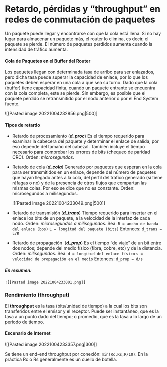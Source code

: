 # Retardo, pérdidas y “throughput” en redes de conmutación de paquetes

Un paquete puede llegar y encontrarse con que la cola está llena. Si no hay lugar para almacenar un paquete más, el router lo elimina, es decir, el paquete se pierde. El número de paquetes perdidos aumenta cuando la intensidad de tráfico aumenta.

#### Cola de Paquetes en el Buffer del Router 
Los paquetes llegan con determinada tasa de arribo para ser enlazados, pero dicha tasa puede superar la capacidad de enlace, por lo que los paquetes deben esperar en una cola a que sea su turno.
Dado que la cola (buffer) tiene capacidad finita, cuando un paquete entrante se encuentra con la cola completa, este se pierde. Sin embargo, es posible que el paquete perdido se retransmitido por el nodo anterior o por el End System fuente.

![[Pasted image 20221004232856.png|500]]

#### Tipos de retardo

- Retardo de procesamiento (**_d_proc_**)
	Es el tiempo requerido para examinar la cabecera del paquete y determinar el enlace de salida, por eso depende del tamaño del cabezal. También incluye el tiempo necesario para comprobar los errores de bits (chequeo de paridad CRC).
	Orden: _microsegundos_.
- Retardo de cola (**_d_cola_**)
	Generado por paquetes que esperan en la cola para ser transmitidos en un enlace, depende del número de paquetes que hayan llegado antes a la cola, del perfil del tráfico generado (si tiene ráfagas o no) y de la presencia de otros flujos que compartan las mismas colas. Por eso se dice que no es constante.
	Orden: microsegundos a milisegundos.
	
	![[Pasted image 20221004233049.png|500]]

- Retardo de transmisión (_**d_trans**_)
	Tiempo requerido para insertar en el enlace los bits de un paquete, a la velocidad de la interfaz de cada nodo.
	Orden: _microsegundos a milisegundos_.
	Sea:
		`R = ancho de banda del enlace (bps)`
		`L = longitud del paquete (bits)`
	Entonces:
		`d_trans = L/R`
- Retardo de propagación ​ (**_d_prop_**)
	Es el tiempo “de viaje” de un bit entre dos nodos; depende del medio físico (fibra, 	cobre, etc) y de la distancia. 
	Orden: _milisegundos_.
	Sea: 
		`d = longitud del enlace físico`
		`s = velocidad de propagación en el medio`
	Entonces:
		`d_prop = d/s`

##### En resumen:
	![[Pasted image 20221004233001.png]]


### Rendimiento (throughput)
El **throughput** es la tasa (bits/unidad de tiempo) a la cual los bits son transferidos entre el emisor y el receptor. Puede ser instantáneo, que es la tasa a un punto dado del tiempo; o promedio, que es la tasa a lo largo de un período de tiempo.

#### Escenario de Internet 

![[Pasted image 20221004233357.png|300]]

Se tiene un end-end throughput por conexión: `min(Rc,Rs,R/10)`. En la práctica Rc o Rs generalmente es un cuello de botella.
